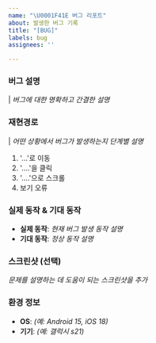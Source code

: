 ```yaml
---
name: "\U0001F41E 버그 리포트"
about: 발생한 버그 기록
title: "[BUG]"
labels: bug
assignees: ''

---
```


### 버그 설명
| _버그에 대한 명확하고 간결한 설명_

### 재현경로
| _어떤 상황에서 버그가 발생하는지 단계별 설명_
1. '...'로 이동
2. '....'을 클릭
3. '....'으로 스크롤
4. 보기 오류

### 실제 동작 & 기대 동작
- **실제 동작**:  _현재 버그 발생 동작 설명_
- **기대 동작**:  _정상 동작 설명_

### 스크린샷 (선택)
_문제를 설명하는 데 도움이 되는 스크린샷을 추가_

### 환경 정보
 - **OS**: _(예: Android 15, iOS 18)_
 - **기기**: _(예: 갤럭시 s21)_
